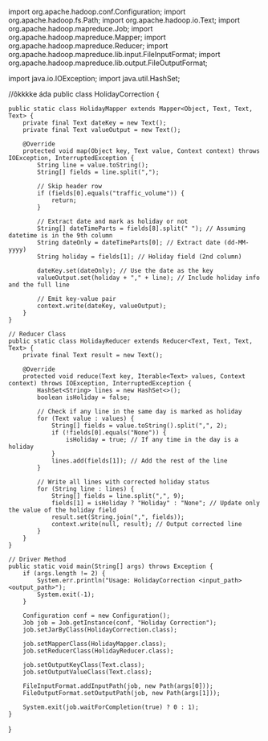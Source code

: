 import org.apache.hadoop.conf.Configuration;
import org.apache.hadoop.fs.Path;
import org.apache.hadoop.io.Text;
import org.apache.hadoop.mapreduce.Job;
import org.apache.hadoop.mapreduce.Mapper;
import org.apache.hadoop.mapreduce.Reducer;
import org.apache.hadoop.mapreduce.lib.input.FileInputFormat;
import org.apache.hadoop.mapreduce.lib.output.FileOutputFormat;

import java.io.IOException;
import java.util.HashSet;

//ôkkkke áda
public class HolidayCorrection {

    public static class HolidayMapper extends Mapper<Object, Text, Text, Text> {
        private final Text dateKey = new Text();
        private final Text valueOutput = new Text();

        @Override
        protected void map(Object key, Text value, Context context) throws IOException, InterruptedException {
            String line = value.toString();
            String[] fields = line.split(",");

            // Skip header row
            if (fields[0].equals("traffic_volume")) {
                return;
            }

            // Extract date and mark as holiday or not
            String[] dateTimeParts = fields[8].split(" "); // Assuming datetime is in the 9th column
            String dateOnly = dateTimeParts[0]; // Extract date (dd-MM-yyyy)
            String holiday = fields[1]; // Holiday field (2nd column)

            dateKey.set(dateOnly); // Use the date as the key
            valueOutput.set(holiday + "," + line); // Include holiday info and the full line

            // Emit key-value pair
            context.write(dateKey, valueOutput);
        }
    }

    // Reducer Class
    public static class HolidayReducer extends Reducer<Text, Text, Text, Text> {
        private final Text result = new Text();

        @Override
        protected void reduce(Text key, Iterable<Text> values, Context context) throws IOException, InterruptedException {
            HashSet<String> lines = new HashSet<>();
            boolean isHoliday = false;

            // Check if any line in the same day is marked as holiday
            for (Text value : values) {
                String[] fields = value.toString().split(",", 2);
                if (!fields[0].equals("None")) {
                    isHoliday = true; // If any time in the day is a holiday
                }
                lines.add(fields[1]); // Add the rest of the line
            }

            // Write all lines with corrected holiday status
            for (String line : lines) {
                String[] fields = line.split(",", 9);
                fields[1] = isHoliday ? "Holiday" : "None"; // Update only the value of the holiday field
                result.set(String.join(",", fields));
                context.write(null, result); // Output corrected line
            }
        }
    }

    // Driver Method
    public static void main(String[] args) throws Exception {
        if (args.length != 2) {
            System.err.println("Usage: HolidayCorrection <input_path> <output_path>");
            System.exit(-1);
        }

        Configuration conf = new Configuration();
        Job job = Job.getInstance(conf, "Holiday Correction");
        job.setJarByClass(HolidayCorrection.class);

        job.setMapperClass(HolidayMapper.class);
        job.setReducerClass(HolidayReducer.class);

        job.setOutputKeyClass(Text.class);
        job.setOutputValueClass(Text.class);

        FileInputFormat.addInputPath(job, new Path(args[0]));
        FileOutputFormat.setOutputPath(job, new Path(args[1]));

        System.exit(job.waitForCompletion(true) ? 0 : 1);
    }
}
